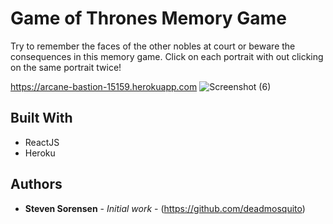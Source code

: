 # Game of Thrones Memory Game
Try to remember the faces of the other nobles at court or beware the consequences in this memory game.
Click on each portrait with out clicking on the same portrait twice!

https://arcane-bastion-15159.herokuapp.com
![Screenshot (6)](https://user-images.githubusercontent.com/51170844/74384351-e713d280-4da5-11ea-8938-46e22fe09891.png)



## Built With

* ReactJS
* Heroku

## Authors

* **Steven Sorensen** - *Initial work* - (https://github.com/deadmosquito)
